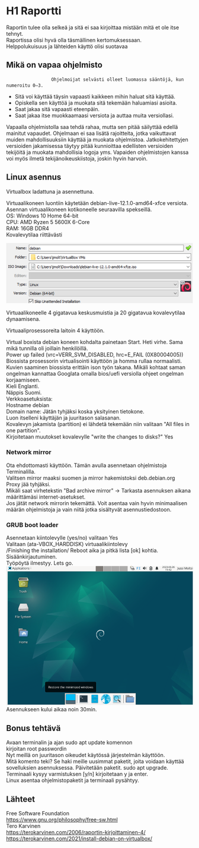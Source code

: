 # H1 Raportti
Raportin tulee olla selkeä ja sitä ei saa kirjoittaa mistään mitä et ole itse tehnyt. <br>
Raportissa olisi hyvä olla täsmällinen kertomuksessaan. <br>
Helppolukuisuus ja lähteiden käyttö olisi suotavaa <br>


## Mikä on vapaa ohjelmisto
                     Ohjelmoijat selvästi olleet luomassa sääntöjä, kun numeroitu 0–3.
-	Sitä voi käyttää täysin vapaasti kaikkeen mihin haluat sitä käyttää.
-	Opiskella sen käyttöä ja muokata sitä tekemään haluamiasi asioita.
-	Saat jakaa sitä vapaasti eteenpäin.
-	Saat jakaa itse muokkaamaasi versiota ja auttaa muita versiollasi.

Vapaalla ohjelmistolla saa tehdä rahaa, mutta sen pitää säilyttää edellä mainitut vapaudet. Ohjelmaan ei saa lisätä rajoitteita, jotka vaikuttavat muiden mahdollisuuksiin käyttää ja muokata ohjelmistoa.
Jatkokehitettyjen versioiden jakamisessa täytyy pitää kunnioittaa edellisten versioiden tekijöitä ja muokata mahdollisia logoja yms. Vapaiden ohjelmistojen kanssa voi myös ilmetä tekijänoikeuskiistoja, joskin hyvin harvoin.


## Linux asennus


Virtualbox ladattuna ja asennettuna. 

Virtuaalikoneen luontiin käytetään debian-live-12.1.0-amd64-xfce versiota.
Asennan virtuaalikoneen kotikoneelle seuraavilla spekseillä. <br>
OS: Windows 10 Home 64-bit<br>
CPU: AMD Ryzen 5 5600X 6-Core<br>
RAM: 16GB DDR4<br>
Kovalevytilaa riittävästi<br>

![Description](debian64.png)

Virtuaalikoneelle 4 gigatavua keskusmuistia ja 20 gigatavua kovalevytilaa dynaamisena.<br>

Virtuaaliprosessoreita laitoin 4 käyttöön. <br>

Virtual boxista debian koneen kohdalta painetaan Start.
Heti virhe. Sama mikä tunnilla oli joillain henkilöillä.<br>
Power up failed (vrc=VERR_SVM_DISABLED, hrc=E_FAIL (0X80004005))<br>
Biossista prosessorin virtualisointi käyttöön ja homma rullaa normaalisti.<br>
Kuvien saaminen biossista erittäin ison työn takana. Mikäli kohtaat saman ongelman kannattaa Googlata omalla bios/uefi versiolla ohjeet ongelman korjaamiseen. <br>
Kieli Englanti.<br>
Näppis Suomi.<br>
Verkkoasetuksista: <br>
Hostname debian <br>
Domain name: Jätän tyhjäksi koska yksityinen tietokone. <br>
Luon itselleni käyttäjän ja juuritason salasanan. <br>
Kovalevyn jakamista (partition) ei lähdetä tekemään niin valitaan "All files in one partition". <br>
Kirjoitetaan muutokset kovalevylle "write the changes to disks?" Yes <br>
### Network mirror <br>
Ota ehdottomasti käyttöön. Tämän avulla asennetaan ohjelmistoja Terminalilla. <br>
Valitsen mirror maaksi suomen ja mirror hakemistoksi deb.debian.org <br>
Proxy jää tyhjäksi. <br>
Mikäli saat virhetekstin "Bad archive mirror" -> Tarkasta asennuksen aikana määrittämäsi internet-asetukset. <br>
Jos jätät network mirrorin tekemättä. Voit asentaa vain hyvin minimaalisen määrän ohjelmistoja ja vain niitä jotka sisältyvät asennustiedostoon. <br>
### GRUB boot loader
Asennetaan kiintolevylle (yes/no) valitaan Yes <br>
Valitaan (ata-VBOX_HARDDISK) virtuaalikiintolevy <br>
/Finishing the installation/ 
Reboot aika ja pitkä lista [ok] kohtia.<br>
Sisäänkirjautuminen.<br>
Työpöytä ilmestyy. Lets go.<br>
![Description](työp.png)
Asennukseen kului aikaa noin 30min.
## Bonus tehtävä
Avaan terminalin ja ajan sudo apt update komennon <br>
kirjoitan root passwordin <br>
Nyt meillä on juuritason oikeudet käytössä järjestelmän käyttöön.<br>
Mitä komento teki? Se haki meille uusimmat paketit, joita voidaan käyttää sovelluksien asennuksessa.
Päivitetään paketit. sudo apt upgrade. <br>
Terminaali kysyy varmistuksen [y/n] kirjoitetaan y ja enter. <br>
Linux asentaa ohjelmistopaketit ja terminaali pysähtyy.
## Lähteet
Free Software Foundation <br>
https://www.gnu.org/philosophy/free-sw.html <br>
Tero Karvinen <br>
https://terokarvinen.com/2006/raportin-kirjoittaminen-4/ <br>
https://terokarvinen.com/2021/install-debian-on-virtualbox/ <br>
